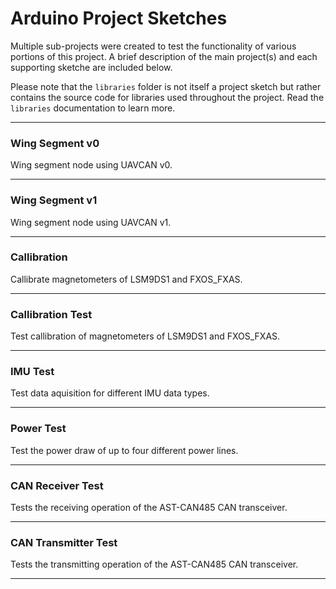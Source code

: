 # Arduino Project Sketches

Multiple sub-projects were created to test the functionality of various portions of this project. A brief description of the main project(s) and each supporting sketche are included below.

Please note that the `libraries` folder is not itself a project sketch but rather contains the source code for libraries used throughout the project. Read the `libraries` documentation to learn more.

---

### Wing Segment v0

Wing segment node using UAVCAN v0.

---

### Wing Segment v1

Wing segment node using UAVCAN v1.

---

### Callibration

Callibrate magnetometers of LSM9DS1 and FXOS_FXAS.

---

### Callibration Test

Test callibration of magnetometers of LSM9DS1 and FXOS_FXAS.

---

### IMU Test

Test data aquisition for different IMU data types.

---

### Power Test

Test the power draw of up to four different power lines.

---

### CAN Receiver Test

Tests the receiving operation of the AST-CAN485 CAN transceiver.

---

### CAN Transmitter Test

Tests the transmitting operation of the AST-CAN485 CAN transceiver.

---

